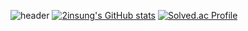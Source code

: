 ![header](https://capsule-render.vercel.app/api?type=soft&color=78a2e1&height=100&section=header&text=2insung%20README&fontSize=45&fontColor=ffffff)
[![2insung's GitHub stats](https://github-readme-stats.vercel.app/api?username=2insung&include_all_commits=true&show_icons=true&theme=default&count_private=true)](https://github.com/2insung/github-readme-stats)
[![Solved.ac Profile](http://mazassumnida.wtf/api/v2/generate_badge?boj=leeinsung12)](https://solved.ac/leeinsung12/)
